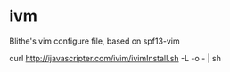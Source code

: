 ivm
===

Blithe&#39;s vim configure file, based on spf13-vim


curl http://ijavascripter.com/ivim/ivimInstall.sh -L -o - | sh
